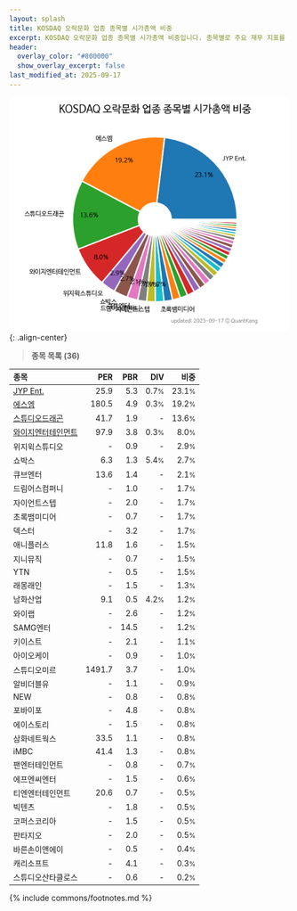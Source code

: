 ```yaml
---
layout: splash
title: KOSDAQ 오락문화 업종 종목별 시가총액 비중
excerpt: KOSDAQ 오락문화 업종 종목별 시가총액 비중입니다. 종목별로 주요 재무 지표를 함께 표시합니다.
header:
  overlay_color: "#800000"
  show_overlay_excerpt: false
last_modified_at: 2025-09-17
---
```



![KOSDAQ 오락문화 업종 종목별 시가총액 비중](/stats/sector/images/kosdaq_업종_오락문화_종목.png){: .align-center}


> **종목 목록 (36)**<a id="list"></a>

| **종목** | **PER** | **PBR** | **DIV** | **비중** |
| :------- | ------: | ------: | ------: | -------: |
| [JYP Ent.](/035900/) | 25.9 | 5.3 | 0.7<small>%</small> | 23.1<small>%</small> |
| [에스엠](/041510/) | 180.5 | 4.9 | 0.3<small>%</small> | 19.2<small>%</small> |
| [스튜디오드래곤](/253450/) | 41.7 | 1.9 | - | 13.6<small>%</small> |
| [와이지엔터테인먼트](/122870/) | 97.9 | 3.8 | 0.3<small>%</small> | 8.0<small>%</small> |
| 위지윅스튜디오 | - | 0.9 | - | 2.9<small>%</small> |
| 쇼박스 | 6.3 | 1.3 | 5.4<small>%</small> | 2.7<small>%</small> |
| 큐브엔터 | 13.6 | 1.4 | - | 2.1<small>%</small> |
| 드림어스컴퍼니 | - | 1.0 | - | 1.7<small>%</small> |
| 자이언트스텝 | - | 2.0 | - | 1.7<small>%</small> |
| 초록뱀미디어 | - | 0.7 | - | 1.7<small>%</small> |
| 덱스터 | - | 3.2 | - | 1.7<small>%</small> |
| 애니플러스 | 11.8 | 1.6 | - | 1.5<small>%</small> |
| 지니뮤직 | - | 0.7 | - | 1.5<small>%</small> |
| YTN | - | 0.5 | - | 1.5<small>%</small> |
| 래몽래인 | - | 1.5 | - | 1.3<small>%</small> |
| 남화산업 | 9.1 | 0.5 | 4.2<small>%</small> | 1.2<small>%</small> |
| 와이랩 | - | 2.6 | - | 1.2<small>%</small> |
| SAMG엔터 | - | 14.5 | - | 1.2<small>%</small> |
| 키이스트 | - | 2.1 | - | 1.1<small>%</small> |
| 아이오케이 | - | 0.9 | - | 1.0<small>%</small> |
| 스튜디오미르 | 1491.7 | 3.7 | - | 1.0<small>%</small> |
| 알비더블유 | - | 1.1 | - | 0.9<small>%</small> |
| NEW | - | 0.8 | - | 0.8<small>%</small> |
| 포바이포 | - | 4.8 | - | 0.8<small>%</small> |
| 에이스토리 | - | 1.5 | - | 0.8<small>%</small> |
| 삼화네트웍스 | 33.5 | 1.1 | - | 0.8<small>%</small> |
| iMBC | 41.4 | 1.3 | - | 0.8<small>%</small> |
| 팬엔터테인먼트 | - | 0.8 | - | 0.7<small>%</small> |
| 에프엔씨엔터 | - | 1.5 | - | 0.6<small>%</small> |
| 티엔엔터테인먼트 | 20.6 | 0.7 | - | 0.5<small>%</small> |
| 빅텐츠 | - | 1.8 | - | 0.5<small>%</small> |
| 코퍼스코리아 | - | 1.5 | - | 0.5<small>%</small> |
| 판타지오 | - | 2.0 | - | 0.5<small>%</small> |
| 바른손이앤에이 | - | 0.5 | - | 0.4<small>%</small> |
| 캐리소프트 | - | 4.1 | - | 0.3<small>%</small> |
| 스튜디오산타클로스 | - | 0.6 | - | 0.2<small>%</small> |

{% include commons/footnotes.md %}